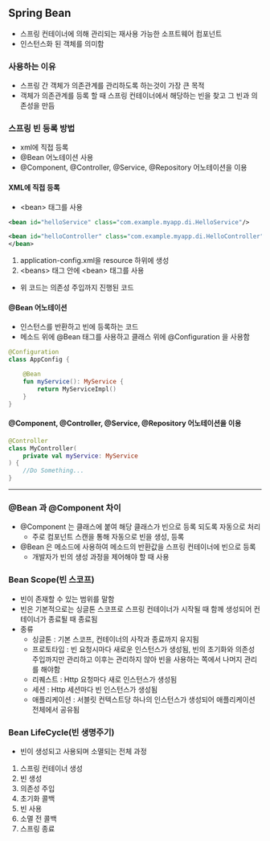 ## Spring Bean
- 스프링 컨테이너에 의해 관리되는 재사용 가능한 소프트웨어 컴포넌트
- 인스턴스화 된 객체를 의미함

### 사용하는 이유
- 스프링 간 객체가 의존관계를 관리하도록 하는것이 가장 큰 목적
- 객체가 의존관계를 등록 할 때 스프링 컨테이너에서 해당하는 빈을 찾고 그 빈과 의존성을 만듬

### 스프링 빈 등록 방법
- xml에 직접 등록
- @Bean 어노테이션 사용
- @Component, @Controller, @Service, @Repository 어노테이션을 이용

#### XML에 직접 등록
- \<bean> 태그를 사용
```xml
<bean id="helloService" class="com.example.myapp.di.HelloService"/>

<bean id="helloController" class="com.example.myapp.di.HelloController" p:helloService-ref="helloService">
</bean>
```
1. application-config.xml을 resource 하위에 생성
2. \<beans> 태그 안에 \<bean> 태그를 사용
- 위 코드는 의존성 주입까지 진행된 코드

#### @Bean 어노테이션
- 인스턴스를 반환하고 빈에 등록하는 코드
- 메소드 위에 @Bean 태그를 사용하고 클래스 위에 @Configuration 을 사용함
```kotlin
@Configuration
class AppConfig {

    @Bean
    fun myService(): MyService {
        return MyServiceImpl()
    }
}
```

#### @Component, @Controller, @Service, @Repository 어노테이션을 이용
```kotlin
@Controller
class MyController(
    private val myService: MyService
) {
    //Do Something...
}
```

---
### @Bean 과 @Component 차이
- @Component 는 클래스에 붙여 해당 클래스가 빈으로 등록 되도록 자동으로 처리
  - 주로 컴포넌트 스캔을 통해 자동으로 빈을 생성, 등록
- @Bean 은 메소드에 사용하여 메소드의 반환값을 스프링 컨테이너에 빈으로 등록
  - 개발자가 빈의 생성 과정을 제어해야 할 때 사용

### Bean Scope(빈 스코프)
- 빈이 존재할 수 있는 범위를 말함
- 빈은 기본적으로는 싱글톤 스코프로 스프링 컨테이너가 시작될 때 함께 생성되어 컨테이너가 종료될 때 종료됨
- 종류
  - 싱글톤 : 기본 스코프, 컨테이너의 사작과 종료까지 유지됨
  - 프로토타입 : 빈 요청시마다 새로운 인스턴스가 생성됨, 빈의 초기화와 의존성 주입까지만 관리하고 이후는 관리하지 않아 빈을 사용하는 쪽에서 나머지 관리를 해야함
  - 리퀘스트 : Http 요청마다 새로 인스턴스가 생성됨
  - 세션 : Http 세션마다 빈 인스턴스가 생성됨
  - 애플리케이션 : 서블릿 컨텍스트당 하나의 인스턴스가 생성되어 애플리케이션 전체에서 공유됨

### Bean LifeCycle(빈 생명주기)
- 빈이 생성되고 사용되며 소멸되는 전체 과정
1. 스프링 컨테이너 생성
2. 빈 생성
3. 의존성 주입
4. 초기화 콜백
5. 빈 사용
6. 소멸 전 콜백
7. 스프링 종료